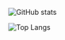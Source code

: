 ![GitHub stats](https://github-readme-stats.vercel.app/api?username=RicardinhoFilho&show_icons=true&theme=tokyonight)

![Top Langs](https://github-readme-stats.vercel.app/api/top-langs/?username=RicardinhoFilho&theme=tokyonight)
